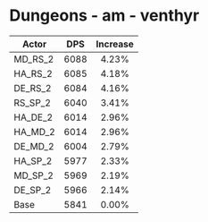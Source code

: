 # Dungeons - am - venthyr
| Actor | DPS | Increase |
|---|:---:|:---:|
|MD_RS_2|6088|4.23%|
|HA_RS_2|6085|4.18%|
|DE_RS_2|6084|4.16%|
|RS_SP_2|6040|3.41%|
|HA_DE_2|6014|2.96%|
|HA_MD_2|6014|2.96%|
|DE_MD_2|6004|2.79%|
|HA_SP_2|5977|2.33%|
|MD_SP_2|5969|2.19%|
|DE_SP_2|5966|2.14%|
|Base|5841|0.00%|
